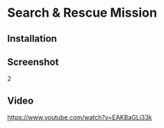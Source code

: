 # Search & Rescue Mission
## Installation


## Screenshot

2
## Video
https://www.youtube.com/watch?v=EAKBaGLi33k
